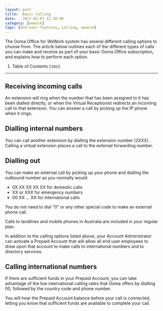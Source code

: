 ```yaml
---
layout: post
title:  Basic Calling
date:   2017-02-07 12:30:00
category: [wework]
tags: [end-user-features, calling, wework]
---
```


The Ooma Office for WeWork system has several different calling options to choose from. The article below outlines each of the different types of calls you can make and receive as part of your basic Ooma Office subscription, and explains how to perform each option.

1. Table of Contents
{:toc}
* * *

## Receiving incoming calls

An extension will ring when the number that has been assigned to it has been dialled directly, or when the Virtual Receptionist redirects an incoming call to that extension. You can answer a call by picking up the IP phone when it rings.

## Dialling internal numbers

You can call another extension by dialling the extension number (2XXX). Calling a virtual extension places a call to the external forwarding number.

## Dialling out

You can make an external call by picking up your phone and dialling the outbound number as you normally would:

* 0X XX XX XX XX for domestic calls
* XX or XXX for emergency numbers
* 00 XX ... XX for international calls

You do not need to dial "0" or any other special code to make an external phone call.

Calls to landlines and mobile phones in Australia are included in your regular plan. 

In addition to the calling options listed above, your Account Administrator can activate a Prepaid Account that will allow all end user employees to draw upon that account to make calls to international numbers and to directory services.

## Calling international numbers

If there are sufficient funds in your Prepaid Account, you can take advantage of the low international calling rates that Ooma offers by dialling 00, followed by the country code and phone number.

You will hear the Prepaid Account balance before your call is connected, letting you know that sufficient funds are available to complete your call.